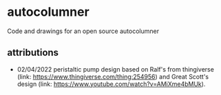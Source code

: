 # autocolumner
Code and drawings for an open source autocolumner

## attributions
- 02/04/2022 peristaltic pump design based on Ralf's from thingiverse (link: https://www.thingiverse.com/thing:254956) and Great Scott's design (link: https://www.youtube.com/watch?v=AMiXme4bMUk).
